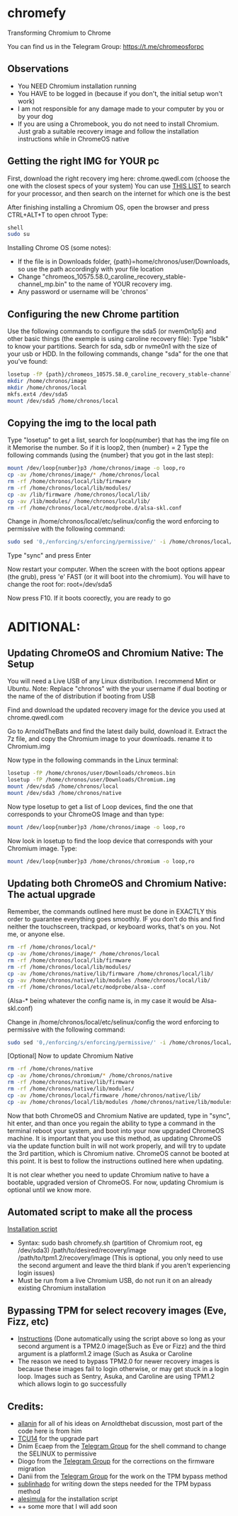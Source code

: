 # chromefy
Transforming Chromium to Chrome

You can find us in the Telegram Group:
https://t.me/chromeosforpc

## Observations

  - You NEED Chromium installation running 
  - You HAVE to be logged in (because if you don't, the initial setup won't work)
  - I am not responsible for any damage made to your computer by you or by your dog
  - If you are using a Chromebook, you do not need to install Chromium. Just grab a suitable recovery image and follow the      installation instructions while in ChromeOS native
## Getting the right IMG for YOUR pc

First, download the right recovery img here: chrome.qwedl.com (choose the one with the closest specs of your system)
You can use [THIS LIST](https://www.chromium.org/chromium-os/developer-information-for-chrome-os-devices) to search for your processor, and then search on the internet for which one is the best
 
After finishing installing a Chromium OS, open the browser and press CTRL+ALT+T to open chroot
Type:
```sh
shell
sudo su
```

Installing Chrome OS (some notes):
  - If the file is in Downloads folder, {path}=home/chronos/user/Downloads, so use the path accordingly with your file location
  - Change "chromeos_10575.58.0_caroline_recovery_stable-channel_mp.bin" to the name of YOUR recovery img.
  - Any password or username will be 'chronos'

## Configuring the new Chrome partition

Use the following commands to configure the sda5 (or nvem0n1p5) and other basic things (the exemple is using caroline recovery file):
Type "lsblk" to know your partitions. Search for sda, sdb or nvme0n1 with the size of your usb or HDD. In the following commands, change "sda" for the one that you've found:
```sh
losetup -fP {path}/chromeos_10575.58.0_caroline_recovery_stable-channel_mp.bin
mkdir /home/chronos/image
mkdir /home/chronos/local
mkfs.ext4 /dev/sda5
mount /dev/sda5 /home/chronos/local
```

## Copying the img to the local path

Type "losetup" to get a list, search for loop{number} that has the img file on it
Memorise the number. So if it is loop2, then {number} = 2
Type the following commands (using the {number} that you got in the last step):
```sh
mount /dev/loop{number}p3 /home/chronos/image -o loop,ro
cp -av /home/chronos/image/* /home/chronos/local
rm -rf /home/chronos/local/lib/firmware
rm -rf /home/chronos/local/lib/modules/ 
cp -av /lib/firmware /home/chronos/local/lib/
cp -av /lib/modules/ /home/chronos/local/lib/
rm -rf /home/chronos/local/etc/modprobe.d/alsa-skl.conf
```

Change in /home/chronos/local/etc/selinux/config the word enforcing to permissive with the following command:
```sh
sudo sed '0,/enforcing/s/enforcing/permissive/' -i /home/chronos/local/etc/selinux/config
```
Type "sync" and press Enter

Now restart your computer. When the screen with the boot options appear (the grub), press 'e' FAST (or it will boot into the chromium). You will have to change the root for:
root=/dev/sda5

Now press F10. If it boots coorectly, you are ready to go
 
# ADITIONAL:

## Updating ChromeOS and Chromium Native: The Setup
You will need a Live USB of any Linux distribution. I recommend Mint or Ubuntu.
Note: Replace "chronos" with the your username if dual booting or the name of the of distribution if booting from USB

Find and download the updated recovery image for the device you used at chrome.qwedl.com

Go to ArnoldTheBats and find the latest daily build, download it. Extract the 7z file, and copy the Chromium image to your downloads. rename it to Chromium.img

Now type in the following commands in the Linux terminal:
```sh
losetup -fP /home/chronos/user/Downloads/chromeos.bin
losetup -fP /home/chronos/user/Downloads/Chromium.img
mount /dev/sda5 /home/chronos/local
mount /dev/sda3 /home/chronos/native
```
Now type losetup to get a list of Loop devices, find the one that corresponds to your ChromeOS Image and than type:
```sh
mount /dev/loop{number}p3 /home/chronos/image -o loop,ro
```

Now look in losetup to find the loop device that corresponds with your Chromium image. Type:
```sh
mount /dev/loop{number}p3 /home/chronos/chromium -o loop,ro
```

## Updating both ChromeOS and Chromium Native: The actual upgrade
Remember, the commands outlined here must be done in EXACTLY this order to guarantee everything goes smoothly. IF you don't do this and find neither the touchscreen, trackpad, or keyboard works, that's on you. Not me, or anyone else.

```sh
rm -rf /home/chronos/local/*
cp -av /home/chronos/image/* /home/chronos/local
rm -rf /home/chronos/local/lib/firmware
rm -rf /home/chronos/local/lib/modules/
cp -av /home/chronos/native/lib/firmware /home/chronos/local/lib/
cp -av /home/chronos/native/lib/modules /home/chronos/local/lib/
rm -rf /home/chronos/local/etc/modprobe/alsa-.conf
```
(Alsa-* being whatever the config name is, in my case it would be Alsa-skl.conf)

Change in /home/chronos/local/etc/selinux/config the word enforcing to permissive with the following command:
```sh
sudo sed '0,/enforcing/s/enforcing/permissive/' -i /home/chronos/local/etc/selinux/config
```

 [Optional] Now to update Chromium Native
```sh
rm -rf /home/chronos/native
cp -av /home/chronos/chromium/* /home/chronos/native
rm -rf /home/chronos/native/lib/firmware
rm -rf /home/chronos/native/lib/modules/
cp -av /home/chronos/local/firmware /home/chronos/native/lib/
cp -av /home/chronos/local/lib/modules /home/chronos/native/lib/modules
```
Now that both ChromeOS and Chromium Native are updated, type in "sync", hit enter, and than once you regain the ability to type a command in the terminal reboot your system, and boot into your now upgraded ChromeOS machine. It is important that you use this method, as updating ChromeOS via the update function built in will not work properly, and will try to update the 3rd partition, which is Chromium native. ChromeOS cannot be booted at this point. It is best to follow the instructions outlined here when updating.

It is not clear whether you need to update Chromium native to have a bootable, upgraded version of ChromeOS. For now, updating Chromium is optional until we know more.

## Automated script to make all the process
[Installation script](https://www.dropbox.com/s/rw5cfia4rbb5fe0/chromefy.sh?dl=1)
- Syntax: sudo bash chromefy.sh (partition of Chromium root, eg /dev/sda3) /path/to/desired/recovery/image /path/to/tpm1.2/recovery/image (This is optional, you only need to use the second argument and leave the third blank if you aren't experiencing login issues)
- Must be run from a live Chromium USB, do not run it on an already existing Chromium installation

## Bypassing TPM for select recovery images (Eve, Fizz, etc)
- [Instructions](https://docs.google.com/document/d/1mjOE4qnIxUcnnb5TjexQrYVFOU0eB5VGRFQlFDrPBhU/edit)
(Done automatically using the script above so long as your second argument is a TPM2.0 image(Such as Eve or Fizz) and the third argument is a platform1.2 image (Such as Asuka or Caroline
- The reason we need to bypass TPM2.0 for newer recovery images is because these images fail to login otherwise, or may get stuck in a login loop. Images such as Sentry, Asuka, and Caroline are using TPM1.2 which allows login to go successfully

## Credits:
  - [allanin](https://github.com/allanin) for all of his ideas on Arnoldthebat discussion, most part of the code here is from him
  - [TCU14](https://github.com/TCU14) for the upgrade part
  - Dnim Ecaep from the [Telegram Group](https://t.me/chromeosforpc) for the shell command to change the SELINUX to permissive
  - Diogo from the [Telegram Group](https://t.me/chromeosforpc) for the corrections on the firmware migration
  - Danii from the [Telegram Group](https://t.me/chromeosforpc) for the work on the TPM bypass method
  - [sublinhado](https://github.com/sublinhado) for writing down the steps needed for the TPM bypass method
  - [alesimula](https://github.com/alesimula) for the installation script
  - ++ some more that I will add soon
